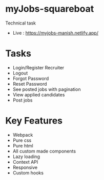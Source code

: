 # myJobs-squareboat

Technical task

- Live : https://myjobs-manish.netlify.app/
 
# Tasks

- Login/Register Recruiter
- Logout
- Forgot Password
- Reset Password
- See posted jobs with pagination
- View applied candidates
- Post jobs

# Key Features

- Webpack
- Pure css
- Pure html
- All custom made components
- Lazy loading
- Context API
- Responsive
- Custom hooks
